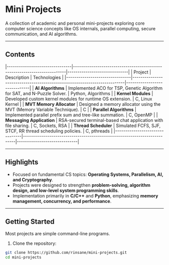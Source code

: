 # Mini Projects

A collection of academic and personal mini-projects exploring core computer science concepts like OS internals, parallel computing, secure communication, and AI algorithms.

---

## Contents

|--------------------------------|--------------------------------------------------------------------------|------------------------------|
| Project                        | Description                                                              | Technologies                 |
|--------------------------------|--------------------------------------------------------------------------|------------------------------|
| **AI Algorithms**              | Implemented ACO for TSP, Genetic Algorithm for SAT, and N-Puzzle Solver. | Python, Algorithms           |
| **Kernel Modules**             | Developed custom kernel modules for runtime OS extension.                | C, Linux Kernel              |
| **MVT Memory Allocator**       | Designed a memory allocator using the MVT (Memory Variable Technique).   | C                            |
| **Parallel Algorithms**        | Implemented parallel prefix sum and tree-like summation.                 | C, OpenMP                    |
| **Messaging Application**      | RSA-secured terminal-based chat application with file sharing.           | C, Sockets, RSA              |
| **Thread Scheduler**           | Simulated FCFS, SJF, STCF, RR thread scheduling policies.                | C, pthreads                  |
|--------------------------------|--------------------------------------------------------------------------|------------------------------|

---

## Highlights

- Focused on fundamental CS topics: **Operating Systems, Parallelism, AI, and Cryptography**.
- Projects were designed to strengthen **problem-solving, algorithm design, and low-level system programming skills**.
- Implementation primarily in **C/C++** and **Python**, emphasizing **memory management, concurrency, and performance**.

---

## Getting Started

Most projects are simple command-line programs.

1. Clone the repository:

```bash
git clone https://github.com/rinsane/mini-projects.git
cd mini-projects
```

